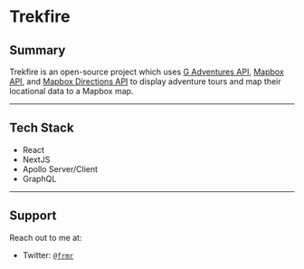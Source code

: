 # Trekfire

## Summary

Trekfire is an open-source project which uses [G Adventures API](https://developers.gadventures.com), [Mapbox API](https://docs.mapbox.com/api/), and [Mapbox Directions API](https://docs.mapbox.com/playground/directions/) to display adventure tours and map their locational data to a Mapbox map.

---

## Tech Stack

-   React
-   NextJS
-   Apollo Server/Client
-   GraphQL

---

## Support

Reach out to me at:

-   Twitter: <a href="http://twitter.com/frmr_" target="_blank">`@frmr`</a>
